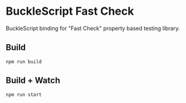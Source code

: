 # BuckleScript Fast Check

BuckleScript binding for "Fast Check" property based testing library.

## Build

```shell
npm run build
```

## Build + Watch

```shell
npm run start
```
